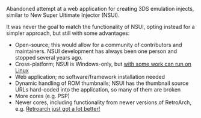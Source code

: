 Abandoned attempt at a web application for creating 3DS emulation injects, similar to New Super Ultimate Injector (NSUI).

It was never the goal to match the functionality of NSUI, opting instead for a simpler approach, but still with some advantages:

- Open-source; this would allow for a community of contributors and maintainers. NSUI development has always been one person and stopped several years ago.
- Cross-platform; NSUI is Windows-only, but [with some work can run on Linux](https://gist.github.com/bmaupin/93d31e1b2d738ae656b9d3617e19622b)
- Web application; no software/framework installation needed
- Dynamic handling of ROM thumbnails; NSUI has the thumbnail source URLs hard-coded into the application, so many of them are broken
- More cores (e.g. PSP)
- Newer cores, including functionality from newer versions of RetroArch, e.g. [Retroarch just got a lot better!](https://gbatemp.net/threads/retroarch-just-got-a-lot-better.593672/)
